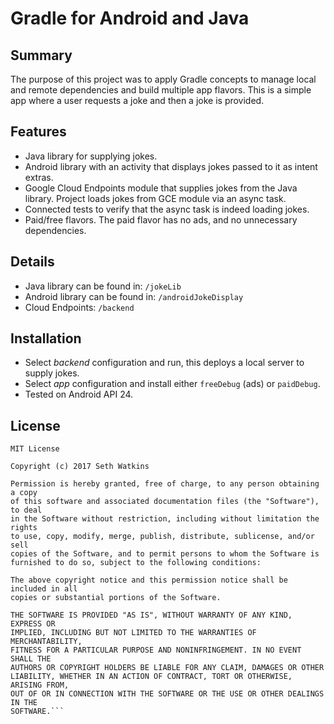 # Gradle for Android and Java

## Summary  
The purpose of this project was to apply Gradle concepts to manage local and remote dependencies and build multiple app flavors. This is a simple app where a user requests a joke and then a joke is provided.

## Features
* Java library for supplying jokes.
* Android library with an activity that displays jokes passed to it as intent extras.
* Google Cloud Endpoints module that supplies jokes from the Java library. Project loads jokes from GCE module via an async task.
* Connected tests to verify that the async task is indeed loading jokes.
* Paid/free flavors. The paid flavor has no ads, and no unnecessary dependencies.

## Details  
* Java library can be found in: `/jokeLib`  
* Android library can be found in: `/androidJokeDisplay`  
* Cloud Endpoints: `/backend`

## Installation
* Select *backend* configuration and run, this deploys a local server to supply jokes.
* Select *app* configuration and install either `freeDebug` (ads)  or `paidDebug`.
* Tested on Android API 24.

## License
````
MIT License

Copyright (c) 2017 Seth Watkins

Permission is hereby granted, free of charge, to any person obtaining a copy
of this software and associated documentation files (the "Software"), to deal
in the Software without restriction, including without limitation the rights
to use, copy, modify, merge, publish, distribute, sublicense, and/or sell
copies of the Software, and to permit persons to whom the Software is
furnished to do so, subject to the following conditions:

The above copyright notice and this permission notice shall be included in all
copies or substantial portions of the Software.

THE SOFTWARE IS PROVIDED "AS IS", WITHOUT WARRANTY OF ANY KIND, EXPRESS OR
IMPLIED, INCLUDING BUT NOT LIMITED TO THE WARRANTIES OF MERCHANTABILITY,
FITNESS FOR A PARTICULAR PURPOSE AND NONINFRINGEMENT. IN NO EVENT SHALL THE
AUTHORS OR COPYRIGHT HOLDERS BE LIABLE FOR ANY CLAIM, DAMAGES OR OTHER
LIABILITY, WHETHER IN AN ACTION OF CONTRACT, TORT OR OTHERWISE, ARISING FROM,
OUT OF OR IN CONNECTION WITH THE SOFTWARE OR THE USE OR OTHER DEALINGS IN THE
SOFTWARE.```

